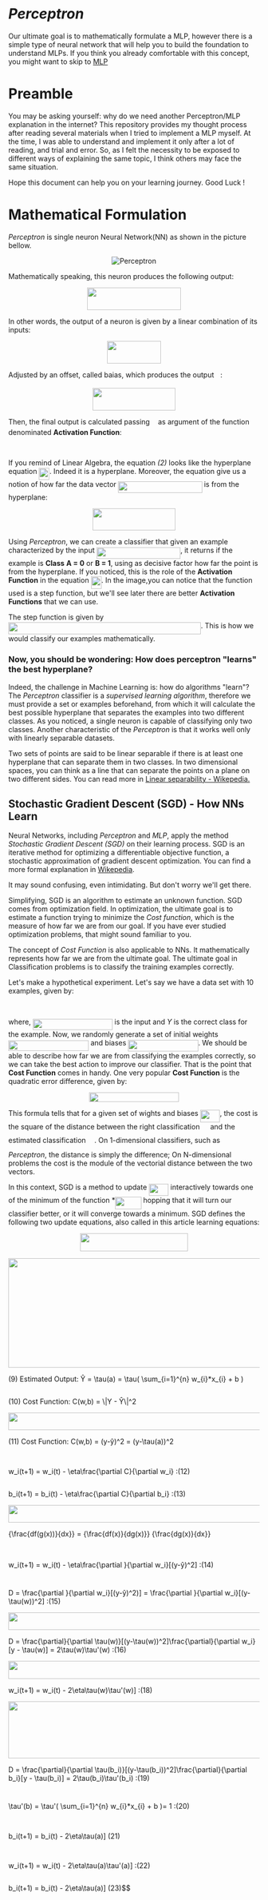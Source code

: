 # *Perceptron*

Our ultimate goal is to mathematically formulate a MLP, however there is a simple type of neural network that will help you to build the foundation to understand MLPs. If you think you already comfortable with this concept, you might want to skip to [MLP](https://github.com/filipecalasans/mlp)

# Preamble 

You may be asking yourself: why do we need another Perceptron/MLP explanation in the internet? This repository provides my thought process after reading several materials when I tried to implement a MLP myself. At the time, I was able to understand and implement it only after a lot of reading, and trial and error. So, as I felt the necessity to be exposed to different ways of explaining the same topic, I think others may face the same situation.

Hope this document can help you on your learning journey. Good Luck !

# Mathematical Formulation

*Perceptron* is single neuron Neural Network(NN) as shown in the picture bellow.

 <p align="center"> 
    <img src="doc/perceptron.png" alt="Perceptron">
 </p>

Mathematically speaking, this neuron produces the following output:

<p align="center"><img src="/tex/9a809df9fdc8249e9410f07dab9cd474.svg?invert_in_darkmode&sanitize=true" align=middle width=187.04989214999998pt height=44.89738935pt/></p>

In other words, the output of a neuron is given by a linear combination of its inputs:

<p align="center"><img src="/tex/db748de60c1603f7240a3e4a49c1c114.svg?invert_in_darkmode&sanitize=true" align=middle width=108.8211201pt height=44.89738935pt/></p>

Adjusted by an offset, called baias, which produces the output <img src="/tex/44bc9d542a92714cac84e01cbbb7fd61.svg?invert_in_darkmode&sanitize=true" align=middle width=8.68915409999999pt height=14.15524440000002pt/>:

<p align="center"><img src="/tex/dd1c0900835973c70d36f0e4833028e3.svg?invert_in_darkmode&sanitize=true" align=middle width=166.5738921pt height=44.89738935pt/></p>

Then, the final output is calculated passing <img src="/tex/44bc9d542a92714cac84e01cbbb7fd61.svg?invert_in_darkmode&sanitize=true" align=middle width=8.68915409999999pt height=14.15524440000002pt/> as argument of the function denominated **Activation Function**:

<p align="center"><img src="/tex/355600e9458a6807696bbd8e5f76a8ad.svg?invert_in_darkmode&sanitize=true" align=middle width=159.46331775pt height=16.438356pt/></p>

If you remind of Linear Algebra, the equation *(2)* looks like the hyperplane equation <img src="/tex/c2e27d5dc3a5c37211768bd7e35bb67e.svg?invert_in_darkmode&sanitize=true" align=middle width=21.00464354999999pt height=24.65753399999998pt/>. Indeed it is a hyperplane. Moreover, the equation give us a notion of how far the data vector <img src="/tex/0fcf433dbe8b273336cdb1ea0866b4ed.svg?invert_in_darkmode&sanitize=true" align=middle width=168.2855526pt height=22.465723500000017pt/> is from the hyperplane:

<p align="center"><img src="/tex/19822bec635c7168d482d3640699c162.svg?invert_in_darkmode&sanitize=true" align=middle width=166.10394735pt height=44.89738935pt/></p>

Using *Perceptron*, we can create a classifier that given an example characterized by the input <img src="/tex/0fcf433dbe8b273336cdb1ea0866b4ed.svg?invert_in_darkmode&sanitize=true" align=middle width=168.2855526pt height=22.465723500000017pt/>, it returns if the example is **Class** **A = 0** or **B = 1**, using as decisive factor how far the point is from the hyperplane. If you noticed, this is the role of the **Activation Function** in the equation <img src="/tex/cf330257519e06f13c2ecab5e25c6d2a.svg?invert_in_darkmode&sanitize=true" align=middle width=21.00464354999999pt height=24.65753399999998pt/>. In the image,you can notice that the function used is a step function, but we'll see later there are better **Activation Functions** that we can use.

The step function is given by <img src="/tex/7990677e990316a3b2f1ac2952c73e75.svg?invert_in_darkmode&sanitize=true" align=middle width=386.0716827pt height=24.65753399999998pt/>. This is how we would classify our examples mathematically.

### Now, you should be wondering: How does perceptron "learns" the best hyperplane? 

Indeed, the challenge in Machine Learning is: how do algorithms "learn"?The *Perceptron* classifier is a *supervised learning algorithm*, therefore we must provide a set or examples beforehand, from which it will calculate the best possible hyperplane that separates the examples into two different classes. As you noticed, a single neuron is capable of classifying only two classes. Another characteristic of the *Perceptron* is that it works well only with linearly separable datasets.

Two sets of points are said to be linear separable if there is at least one hyperplane that can separate them in two classes. In two dimensional spaces, you can think as a line that can separate the points on a plane on two different sides. You can read more in [Linear separability - Wikepedia.](https://en.wikipedia.org/wiki/Linear_separability)


## Stochastic Gradient Descent (SGD) - How NNs Learn

Neural Networks, including *Perceptron* and *MLP*, apply the method *Stochastic Gradient Descent (SGD)* on their learning process. SGD is an iterative method for optimizing a differentiable objective function, a stochastic approximation of gradient descent optimization. You can find a more formal explanation in [Wikepedia](https://en.wikipedia.org/wiki/Stochastic_gradient_descent).

It may sound confusing, even intimidating. But don't worry we'll get there.

Simplifying, SGD is an algorithm to estimate an unknown function. SGD comes from optimization field. In optimization, the ultimate goal is to estimate a function trying to minimize the *Cost function*, which is the measure of how far we are from our goal. If you have ever studied optimization problems, that might sound familiar to you.

The concept of *Cost Function* is also applicable to NNs. It  mathematically represents how far we are from the ultimate goal. The ultimate goal in Classification problems is to classify the training examples correctly.

Let's make a hypothetical experiment. Let's say we have a data set with 10 examples, given by: 

<p align="center"><img src="/tex/a4ba56e87b700707923b54d5957041ec.svg?invert_in_darkmode&sanitize=true" align=middle width=248.37228074999996pt height=16.438356pt/></p>

where, <img src="/tex/9a7e8f68349d094d9f7c597453e4cd1f.svg?invert_in_darkmode&sanitize=true" align=middle width=159.809628pt height=22.465723500000017pt/> is the input and *Y* is the correct class for the example. Now, we randomly generate a set of initial weights <img src="/tex/59f5c7b361345f8237d1bab6a4e9e794.svg?invert_in_darkmode&sanitize=true" align=middle width=160.99315649999997pt height=21.18721440000001pt/> and biases <img src="/tex/49f0048c71ffb9701ef80d555a331f2a.svg?invert_in_darkmode&sanitize=true" align=middle width=140.36896005pt height=22.831056599999986pt/>. We should be able to describe how far we are from classifying the examples correctly, so we can take the best action to improve our classifier. That is the point that **Cost Function** comes in handy. One very popular **Cost Function** is the quadratic error difference, given by:

<p align="center"><img src="/tex/7ba9cff103ca5b2e24e79fb4de1298a9.svg?invert_in_darkmode&sanitize=true" align=middle width=179.1991014pt height=19.68035685pt/></p>

This formula tells that for a given set of wights and biases <img src="/tex/ef714b3dc87e11b2953977c10a4d6d43.svg?invert_in_darkmode&sanitize=true" align=middle width=39.35695994999999pt height=24.65753399999998pt/>, the cost is the square of the distance between the right classification <img src="/tex/91aac9730317276af725abd8cef04ca9.svg?invert_in_darkmode&sanitize=true" align=middle width=13.19638649999999pt height=22.465723500000017pt/> and the estimated classification <img src="/tex/29ca0449252d1ae4e25240e835c5107b.svg?invert_in_darkmode&sanitize=true" align=middle width=13.19638649999999pt height=31.141535699999984pt/>. On 1-dimensional classifiers, such as *Perceptron*, the distance is simply the difference; On N-dimensional problems the cost is the module of the vectorial distance between the two vectors.

In this context, SGD is a method to update <img src="/tex/ef714b3dc87e11b2953977c10a4d6d43.svg?invert_in_darkmode&sanitize=true" align=middle width=39.35695994999999pt height=24.65753399999998pt/> interactively towards one of the minimum of the function *<img src="/tex/1850bfb0ad9603625395b5c8bc51832a.svg?invert_in_darkmode&sanitize=true" align=middle width=52.28159639999999pt height=24.65753399999998pt/> hopping that it will turn our classifier better, or it will converge towards a minimum. SGD defines the following two update equations, also called in this article learning equations:

<p align="center"><img src="/tex/e3edb60f5dbe2d0f213a5f886b110b11.svg?invert_in_darkmode&sanitize=true" align=middle width=216.52677914999998pt height=36.2778141pt/></p>

<p align="center"><img src="/tex/ad71ab9caf04fbb85c11d6b806a431e1.svg?invert_in_darkmode&sanitize=true" align=middle width=700.2746189999999pt height=219.38286315000002pt/></p>(9) Estimated Output: Ŷ = \tau(a) = \tau( \sum_{i=1}^{n} w_{i}*x_{i} + b )<p align="center"><img src="/tex/e7e1fce898b1583cb28cc71db94ffdd5.svg?invert_in_darkmode&sanitize=true" align=middle width=0.0pt height=0.0pt/></p>(10) Cost Function: C(w,b) = \|Y - Ŷ\|^2<p align="center"><img src="/tex/2d572b7d0902aa386e00f7298f25021b.svg?invert_in_darkmode&sanitize=true" align=middle width=700.2745398pt height=35.251144499999995pt/></p>(11) Cost Function: C(w,b) = (y-ŷ)^2 = (y-\tau(a))^2<p align="center"><img src="/tex/fa0bf65070ac4c7a4991859b6f503f42.svg?invert_in_darkmode&sanitize=true" align=middle width=145.34289495pt height=14.42921205pt/></p>w_i(t+1) = w_i(t) - \eta\frac{\partial C}{\partial w_i} :(12)<p align="center"><img src="/tex/e7e1fce898b1583cb28cc71db94ffdd5.svg?invert_in_darkmode&sanitize=true" align=middle width=0.0pt height=0.0pt/></p>b_i(t+1) = b_i(t) - \eta\frac{\partial C}{\partial b_i} :(13)<p align="center"><img src="/tex/b4f94f0579c130dda2e20c386bc401e6.svg?invert_in_darkmode&sanitize=true" align=middle width=700.2746553pt height=35.251144499999995pt/></p>{\frac{df(g(x))}{dx}} = {\frac{df(x)}{dg(x)}} {\frac{dg(x)}{dx}}<p align="center"><img src="/tex/8f8383f067ed6a8066b73f35c6ef4808.svg?invert_in_darkmode&sanitize=true" align=middle width=225.57137294999998pt height=16.438356pt/></p>w_i(t+1) = w_i(t) - \eta\frac{\partial }{\partial w_i}[(y-ŷ)^2] :(14)<p align="center"><img src="/tex/b5ba3d385441b10676fd6f8b2c573d21.svg?invert_in_darkmode&sanitize=true" align=middle width=211.69233359999998pt height=11.4155283pt/></p>D = \frac{\partial }{\partial w_i}[(y-ŷ)^2)] = \frac{\partial }{\partial w_i}[(y-\tau(w))^2] :(15)<p align="center"><img src="/tex/320c0819532c644a5439d2d83925a35d.svg?invert_in_darkmode&sanitize=true" align=middle width=636.71615205pt height=35.251144499999995pt/></p>D = \frac{\partial}{\partial \tau(w)}[(y-\tau(w))^2]\frac{\partial}{\partial w_i}[y - \tau(w)] = 2\tau(w)\tau'(w) :(16)<p align="center"><img src="/tex/e73edf82a4e51a8ab2b11c6341541612.svg?invert_in_darkmode&sanitize=true" align=middle width=600.81026115pt height=36.164383199999996pt/></p>w_i(t+1) = w_i(t) - 2\eta\tau(w)\tau'(w)] :(18)<p align="center"><img src="/tex/ef9ac930b29289ac57f185238c8dc2c4.svg?invert_in_darkmode&sanitize=true" align=middle width=700.27465035pt height=113.24201624999999pt/></p>D = \frac{\partial}{\partial \tau(b_i)}[(y-\tau(b_i))^2]\frac{\partial}{\partial b_i}[y - \tau(b_i)] = 2\tau(b_i)\tau'(b_i) :(19)<p align="center"><img src="/tex/1fcfea2bb42596ee31952d5179b2c5f8.svg?invert_in_darkmode&sanitize=true" align=middle width=81.55274655pt height=11.4155283pt/></p>\tau'(b) = \tau'( \sum_{i=1}^{n} w_{i}*x_{i} + b )= 1 :(20)<p align="center"><img src="/tex/80cd99aaa301f3ef0180000c3710b049.svg?invert_in_darkmode&sanitize=true" align=middle width=73.6075527pt height=14.611878599999999pt/></p>b_i(t+1) = b_i(t) - 2\eta\tau(a)] (21)<p align="center"><img src="/tex/79c9cc02fa0d18b9da329721f95e4901.svg?invert_in_darkmode&sanitize=true" align=middle width=627.6727677pt height=14.611878599999999pt/></p>w_i(t+1) = w_i(t) - 2\eta\tau(a)\tau'(a)] :(22)<p align="center"><img src="/tex/e7e1fce898b1583cb28cc71db94ffdd5.svg?invert_in_darkmode&sanitize=true" align=middle width=0.0pt height=0.0pt/></p>b_i(t+1) = b_i(t) - 2\eta\tau(a)] (23)$$


